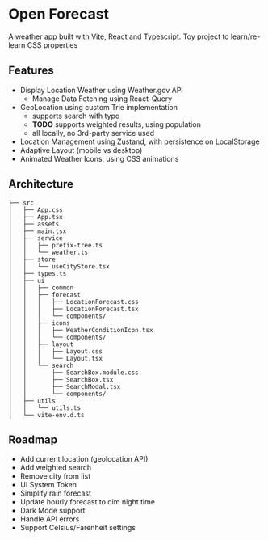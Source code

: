 # Open Forecast

A weather app built with Vite, React and Typescript.
Toy project to learn/re-learn CSS properties

## Features

- Display Location Weather using Weather.gov API
  - Manage Data Fetching using React-Query
- GeoLocation using custom Trie implementation
  - supports search with typo
  - **TODO** supports weighted results, using population
  - all locally, no 3rd-party service used
- Location Management using Zustand, with persistence on LocalStorage
- Adaptive Layout (mobile vs desktop)
- Animated Weather Icons, using CSS animations

## Architecture

```
├── src
│   ├── App.css
│   ├── App.tsx
│   ├── assets
│   ├── main.tsx
│   ├── service
│   │   ├── prefix-tree.ts
│   │   └── weather.ts
│   ├── store
│   │   └── useCityStore.tsx
│   ├── types.ts
│   ├── ui
│   │   ├── common
│   │   ├── forecast
│   │   │   ├── LocationForecast.css
│   │   │   ├── LocationForecast.tsx
│   │   │   └── components/
│   │   ├── icons
│   │   │   ├── WeatherConditionIcon.tsx
│   │   │   └── components/
│   │   ├── layout
│   │   │   ├── Layout.css
│   │   │   └── Layout.tsx
│   │   └── search
│   │       ├── SearchBox.module.css
│   │       ├── SearchBox.tsx
│   │       ├── SearchModal.tsx
│   │       └── components/
│   ├── utils
│   │   └── utils.ts
│   └── vite-env.d.ts
```

## Roadmap

- Add current location (geolocation API)
- Add weighted search
- Remove city from list
- UI System Token
- Simplify rain forecast
- Update hourly forecast to dim night time
- Dark Mode support
- Handle API errors
- Support Celsius/Farenheit settings
